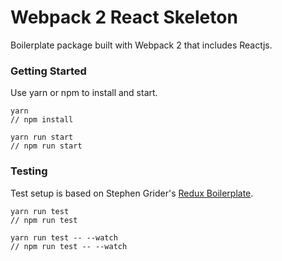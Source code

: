 # Webpack 2 React Skeleton

Boilerplate package built with Webpack 2 that includes Reactjs.

### Getting Started
Use yarn or npm to install and start.

```
yarn
// npm install

yarn run start
// npm run start
```

### Testing
Test setup is based on Stephen Grider's [Redux Boilerplate](https://github.com/StephenGrider/ReduxSimpleStarter).

```
yarn run test
// npm run test

yarn run test -- --watch
// npm run test -- --watch
```
